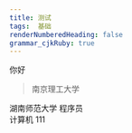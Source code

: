 ```yaml
---
title: 测试
tags:  基础
renderNumberedHeading: false
grammar_cjkRuby: true
---
```


你好
> 南京理工大学

湖南师范大学 
程序员  
计算机
111